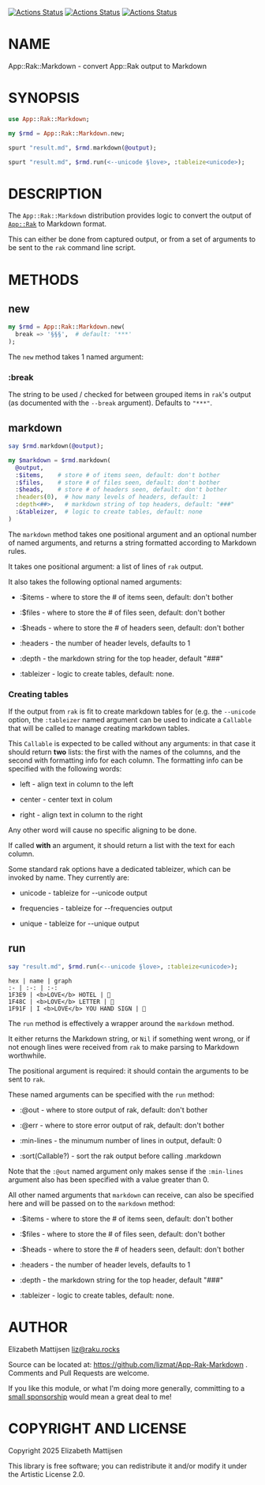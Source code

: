 [![Actions Status](https://github.com/lizmat/App-Rak-Markdown/actions/workflows/linux.yml/badge.svg)](https://github.com/lizmat/App-Rak-Markdown/actions) [![Actions Status](https://github.com/lizmat/App-Rak-Markdown/actions/workflows/macos.yml/badge.svg)](https://github.com/lizmat/App-Rak-Markdown/actions) [![Actions Status](https://github.com/lizmat/App-Rak-Markdown/actions/workflows/windows.yml/badge.svg)](https://github.com/lizmat/App-Rak-Markdown/actions)

NAME
====

App::Rak::Markdown - convert App::Rak output to Markdown

SYNOPSIS
========

```raku
use App::Rak::Markdown;

my $rmd = App::Rak::Markdown.new;

spurt "result.md", $rmd.markdown(@output);

spurt "result.md", $rmd.run(<--unicode §love>, :tableize<unicode>);
```

DESCRIPTION
===========

The `App::Rak::Markdown` distribution provides logic to convert the output of [`App::Rak`](https://raku.land/zef:lizmat/App::Rak) to Markdown format.

This can either be done from captured output, or from a set of arguments to be sent to the `rak` command line script.

METHODS
=======

new
---

```raku
my $rmd = App::Rak::Markdown.new(
  break => '§§§',  # default: '***'
);
```

The `new` method takes 1 named argument:

### :break

The string to be used / checked for between grouped items in `rak`'s output (as documented with the `--break` argument). Defaults to `"***"`.

markdown
--------

```raku
say $rmd.markdown(@output);

my $markdown = $rmd.markdown(
  @output,
  :$items,    # store # of items seen, default: don't bother
  :$files,    # store # of files seen, default: don't bother
  :$heads,    # store # of headers seen, default: don't bother
  :headers(0),  # how many levels of headers, default: 1
  :depth<##>,   # markdown string of top headers, default: "###"
  :&tableizer,  # logic to create tables, default: none
)
```

The `markdown` method takes one positional argument and an optional number of named arguments, and returns a string formatted according to Markdown rules.

It takes one positional argument: a list of lines of `rak` output.

It also takes the following optional named arguments:

  * :$items - where to store the # of items seen, default: don't bother

  * :$files - where to store the # of files seen, default: don't bother

  * :$heads - where to store the # of headers seen, default: don't bother

  * :headers - the number of header levels, defaults to 1

  * :depth - the markdown string for the top header, default "###"

  * :tableizer - logic to create tables, default: none.

### Creating tables

If the output from `rak` is fit to create markdown tables for (e.g. the `--unicode` option, the `:tableizer` named argument can be used to indicate a `Callable` that will be called to manage creating markdown tables.

This `Callable` is expected to be called without any arguments: in that case it should return **two** lists: the first with the names of the columns, and the second with formatting info for each column. The formatting info can be specified with the following words:

  * left - align text in column to the left

  * center - center text in colum

  * right - align text in column to the right

Any other word will cause no specific aligning to be done. 

If called **with** an argument, it should return a list with the text for each column.

Some standard rak options have a dedicated tableizer, which can be invoked by name. They currently are:

  * unicode - tableize for --unicode output

  * frequencies - tableize for --frequencies output

  * unique - tableize for --unique output

run
---

```raku
say "result.md", $rmd.run(<--unicode §love>, :tableize<unicode>);
```

    hex | name | graph
    :- | :-: | :-:
    1F3E9 | <b>LOVE</b> HOTEL | 🏩
    1F48C | <b>LOVE</b> LETTER | 💌
    1F91F | I <b>LOVE</b> YOU HAND SIGN | 🤟

The `run` method is effectively a wrapper around the `markdown` method.

It either returns the Markdown string, or `Nil` if something went wrong, or if not enough lines were received from `rak` to make parsing to Markdown worthwhile.

The positional argument is required: it should contain the arguments to be sent to `rak`.

These named arguments can be specified with the `run` method:

  * :@out - where to store output of rak, default: don't bother

  * :@err - where to store error output of rak, default: don't bother

  * :min-lines - the minumum number of lines in output, default: 0

  * :sort(Callable?) - sort the rak output before calling .markdown

Note that the `:@out` named argument only makes sense if the `:min-lines` argument also has been specified with a value greater than 0.

All other named arguments that `markdown` can receive, can also be specified here and will be passed on to the `markdown` method:

  * :$items - where to store the # of items seen, default: don't bother

  * :$files - where to store the # of files seen, default: don't bother

  * :$heads - where to store the # of headers seen, default: don't bother

  * :headers - the number of header levels, defaults to 1

  * :depth - the markdown string for the top header, default "###"

  * :tableizer - logic to create tables, default: none.

AUTHOR
======

Elizabeth Mattijsen <liz@raku.rocks>

Source can be located at: https://github.com/lizmat/App-Rak-Markdown . Comments and Pull Requests are welcome.

If you like this module, or what I'm doing more generally, committing to a [small sponsorship](https://github.com/sponsors/lizmat/) would mean a great deal to me!

COPYRIGHT AND LICENSE
=====================

Copyright 2025 Elizabeth Mattijsen

This library is free software; you can redistribute it and/or modify it under the Artistic License 2.0.

